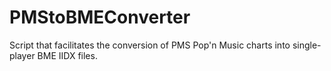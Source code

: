 # PMStoBMEConverter

Script that facilitates the conversion of PMS Pop'n Music charts into single-player BME IIDX files.